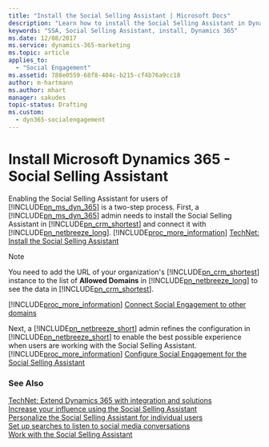 ```yaml
---
title: "Install the Social Selling Assistant | Microsoft Docs"
description: "Learn how to install the Social Selling Assistant in Dynamics 365 (online)."
keywords: "SSA, Social Selling Assistant, install, Dynamics 365"
ms.date: 12/08/2017
ms.service: dynamics-365-marketing
ms.topic: article
applies_to:
  - "Social Engagement"
ms.assetid: 788e0559-68f8-404c-b215-cf4b76a9cc18
author: m-hartmann
ms.author: mhart
manager: sakudes
topic-status: Drafting
ms.custom:
  - dyn365-socialengagement
---
```


# Install Microsoft Dynamics 365 - Social Selling Assistant
Enabling the Social Selling Assistant for users of [!INCLUDE[pn_ms_dyn_365](../includes/pn-ms-dyn-365.md)] is a two-step process. First, a [!INCLUDE[pn_ms_dyn_365](../includes/pn-ms-dyn-365.md)] admin needs to install the Social Selling Assistant in [!INCLUDE[pn_crm_shortest](../includes/pn-crm-shortest.md)] and connect it with [!INCLUDE[pn_netbreeze_long](../includes/pn-social-engagement-long.md)]. [!INCLUDE[proc_more_information](../includes/proc-more-information.md)] [TechNet: Install the Social Selling Assistant](https://technet.microsoft.com/library/mt793319\(CRM.8\).aspx)  
  
> [!NOTE]
>  You need to add the URL of your organization's [!INCLUDE[pn_crm_shortest](../includes/pn-crm-shortest.md)] instance to the list of **Allowed Domains** in [!INCLUDE[pn_netbreeze_long](../includes/pn-social-engagement-long.md)] to see the data in [!INCLUDE[pn_crm_shortest](../includes/pn-crm-shortest.md)].  
> 
> [!INCLUDE[proc_more_information](../includes/proc-more-information.md)] [Connect Social Engagement to other domains](connect-other-domains.md)  
  
 Next, a [!INCLUDE[pn_netbreeze_short](../includes/pn-social-engagement-short.md)] admin refines the configuration in [!INCLUDE[pn_netbreeze_short](../includes/pn-social-engagement-short.md)] to enable the best possible experience when users are working with the Social Selling Assistant. [!INCLUDE[proc_more_information](../includes/proc-more-information.md)] [Configure Social Engagement for the Social Selling Assistant](configure-social-selling-assistant.md)  
  
### See Also  
 [TechNet: Extend Dynamics 365 with integration and solutions](https://technet.microsoft.com/library/dn832126.aspx)   
 [Increase your influence using the Social Selling Assistant](social-selling-assistant-overview.md)   
 [Personalize the Social Selling Assistant for individual users](personalize-social-selling-assistant.md)   
 [Set up searches to listen to social media conversations](set-up-searches.md)   
 [Work with the Social Selling Assistant](work-with-social-selling-assistant.md)
